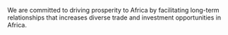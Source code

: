 
We are committed to driving prosperity to Africa by facilitating long-term relationships that increases diverse trade and investment opportunities in Africa.